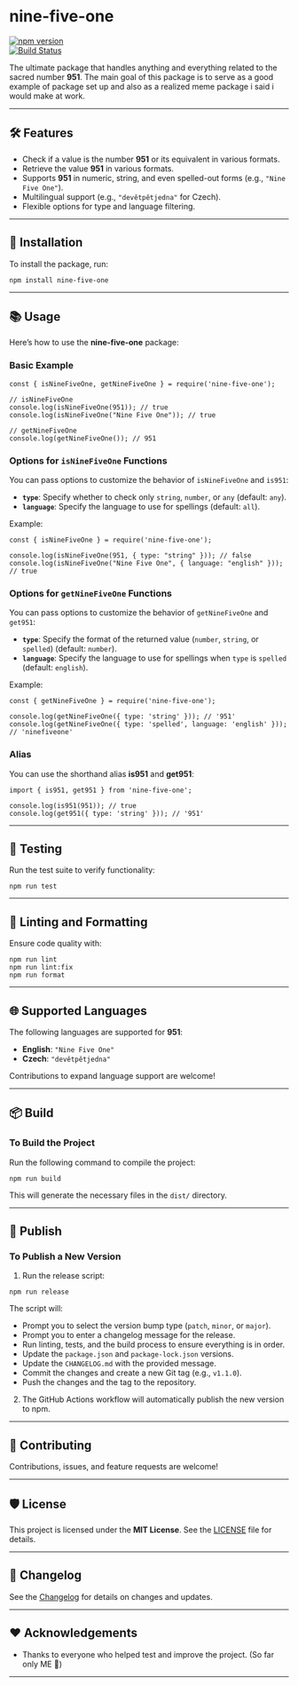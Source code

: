 # nine-five-one

[![npm version](https://badge.fury.io/js/nine-five-one.svg)](https://www.npmjs.com/package/nine-five-one)  
[![Build Status](https://github.com/Vuka951/nine-five-one/actions/workflows/npm-publish.yml/badge.svg)](https://github.com/Vuka951/nine-five-one/actions)

The ultimate package that handles anything and everything related to the sacred number **951**.
The main goal of this package is to serve as a good example of package set up and also as a realized meme package i said i would make at work.

---

## 🛠 Features

- Check if a value is the number **951** or its equivalent in various formats.
- Retrieve the value **951** in various formats.
- Supports **951** in numeric, string, and even spelled-out forms (e.g., `"Nine Five One"`).
- Multilingual support (e.g., `"devětpětjedna"` for Czech).
- Flexible options for type and language filtering.

---

## 🚀 Installation

To install the package, run:

```
npm install nine-five-one
```

---

## 📚 Usage

Here’s how to use the **nine-five-one** package:

### Basic Example

```
const { isNineFiveOne, getNineFiveOne } = require('nine-five-one');

// isNineFiveOne
console.log(isNineFiveOne(951)); // true
console.log(isNineFiveOne("Nine Five One")); // true

// getNineFiveOne
console.log(getNineFiveOne()); // 951
```

### Options for `isNineFiveOne` Functions

You can pass options to customize the behavior of `isNineFiveOne` and `is951`:

- **`type`**: Specify whether to check only `string`, `number`, or `any` (default: `any`).
- **`language`**: Specify the language to use for spellings (default: `all`).

Example:

```
const { isNineFiveOne } = require('nine-five-one');

console.log(isNineFiveOne(951, { type: "string" })); // false
console.log(isNineFiveOne("Nine Five One", { language: "english" })); // true
```

### Options for `getNineFiveOne` Functions

You can pass options to customize the behavior of `getNineFiveOne` and `get951`:

- **`type`**: Specify the format of the returned value (`number`, `string`, or `spelled`) (default: `number`).
- **`language`**: Specify the language to use for spellings when `type` is `spelled` (default: `english`).

Example:

```
const { getNineFiveOne } = require('nine-five-one');

console.log(getNineFiveOne({ type: 'string' })); // '951'
console.log(getNineFiveOne({ type: 'spelled', language: 'english' })); // 'ninefiveone'
```

### Alias

You can use the shorthand alias **is951** and **get951**:

```
import { is951, get951 } from 'nine-five-one';

console.log(is951(951)); // true
console.log(get951({ type: 'string' })); // '951'
```

---

## 🧪 Testing

Run the test suite to verify functionality:

```
npm run test
```

---

## 🧹 Linting and Formatting

Ensure code quality with:

```
npm run lint
npm run lint:fix
npm run format
```

---

## 🌐 Supported Languages

The following languages are supported for **951**:

- **English**: `"Nine Five One"`
- **Czech**: `"devětpětjedna"`

Contributions to expand language support are welcome!

---

## 📦 Build

### **To Build the Project**

Run the following command to compile the project:

```
npm run build
```

This will generate the necessary files in the `dist/` directory.

---

## 🚀 Publish

### **To Publish a New Version**

1. Run the release script:

```
npm run release
```

The script will:

- Prompt you to select the version bump type (`patch`, `minor`, or `major`).
- Prompt you to enter a changelog message for the release.
- Run linting, tests, and the build process to ensure everything is in order.
- Update the `package.json` and `package-lock.json` versions.
- Update the `CHANGELOG.md` with the provided message.
- Commit the changes and create a new Git tag (e.g., `v1.1.0`).
- Push the changes and the tag to the repository.

2. The GitHub Actions workflow will automatically publish the new version to npm.

---

## 🤝 Contributing

Contributions, issues, and feature requests are welcome!

---

## 🛡 License

This project is licensed under the **MIT License**. See the [LICENSE](LICENSE) file for details.

---

## 📝 Changelog

See the [Changelog](CHANGELOG.md) for details on changes and updates.

---

## ❤️ Acknowledgements

- Thanks to everyone who helped test and improve the project. (So far only ME 🥲)

---
